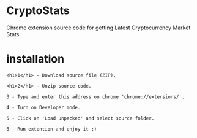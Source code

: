 # CryptoStats
Chrome extension source code for getting Latest Cryptocurrency Market Stats


# installation

```
<h1>1</h1> - Download source file (ZIP).
```
```
<h1>2</h1> - Unzip source code.
```
```
3 - Type and enter this address on chrome 'chrome://extensions/'.
```
```
4 - Turn on Developer mode.
```
```
5 - Click on 'Load unpacked' and select source folder.
```
```
6 - Run extention and enjoy it ;)
```
